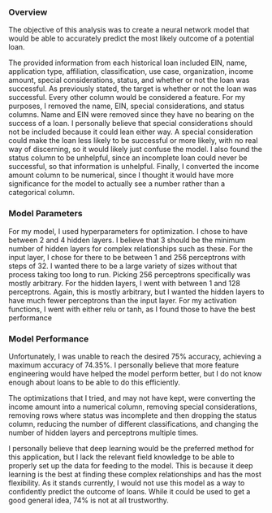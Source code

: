 ### Overview
The objective of this analysis was to create a neural network model that would be able to accurately predict the most likely outcome of a potential loan.

The provided information from each historical loan included EIN, name, application type, affiliation, classification, use case, organization, income amount, special considerations, status, and whether or not the loan was successful. As previously stated, the target is whether or not the loan was successful. Every other column would be considered a feature. For my purposes, I removed the name, EIN, special considerations, and status columns. Name and EIN were removed since they have no bearing on the success of a loan. I personally believe that special considerations should not be included because it could lean either way. A special consideration could make the loan less likely to be successful or more likely, with no real way of discerning, so it would likely just confuse the model. I also found the status column to be unhelpful, since an incomplete loan could never be successful, so that information is unhelpful. Finally, I converted the income amount column to be numerical, since I thought it would have more significance for the model to actually see a number rather than a categorical column.

### Model Parameters
For my model, I used hyperparameters for optimization. I chose to have between 2 and 4 hidden layers. I believe that 3 should be the minimum number of hidden layers for complex relationships such as these. For the input layer, I chose for there to be between 1 and 256 perceptrons with steps of 32. I wanted there to be a large variety of sizes without that process taking too long to run. Picking 256 perceptrons specifically was mostly arbitrary. For the hidden layers, I went with between 1 and 128 perceptrons. Again, this is mostly arbitrary, but I wanted the hidden layers to have much fewer perceptrons than the input layer. For my activation functions, I went with either relu or tanh, as I found those to have the best performance

### Model Performance
Unfortunately, I was unable to reach the desired 75% accuracy, achieving a maximum accuracy of 74.35%. I personally believe that more feature engineering would have helped the model perform better, but I do not know enough about loans to be able to do this efficiently.

The optimizations that I tried, and may not have kept, were converting the income amount into a numerical column, removing special considerations, removing rows where status was incomplete and then dropping the status column, reducing the number of different classifications, and changing the number of hidden layers and perceptrons multiple times.

I personally believe that deep learning would be the preferred method for this application, but I lack the relevant field knowledge to be able to properly set up the data for feeding to the model. This is because it deep learning is the best at finding these complex relationships and has the most flexibility. As it stands currently, I would not use this model as a way to confidently predict the outcome of loans. While it could be used to get a good general idea, 74% is not at all trustworthy.